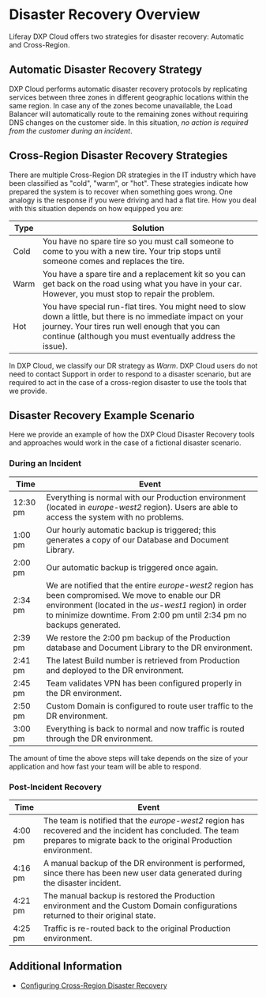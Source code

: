 # Disaster Recovery Overview

Liferay DXP Cloud offers two strategies for disaster recovery: Automatic and Cross-Region.

## Automatic Disaster Recovery Strategy

DXP Cloud performs automatic disaster recovery protocols by replicating services between three zones in different geographic locations within the same region. In case any of the zones become unavailable, the Load Balancer will automatically route to the remaining zones without requiring DNS changes on the customer side. In this situation, *no action is required from the customer during an incident*.

## Cross-Region Disaster Recovery Strategies

There are multiple Cross-Region DR strategies in the IT industry which have been classified as "cold", "warm", or "hot". These strategies indicate how prepared the system is to recover when something goes wrong. One analogy is the response if you were driving and had a flat tire. How you deal with this situation depends on how equipped you are:

| Type | Solution |
| --- | --- |
| Cold | You have no spare tire so you must call someone to come to you with a new tire. Your trip stops until someone comes and replaces the tire. |
| Warm | You have a spare tire and a replacement kit so you can get back on the road using what you have in your car. However, you must stop to repair the problem. |
| Hot | You have special run-flat tires. You might need to slow down a little, but there is no immediate impact on your journey. Your tires run well enough that you can continue (although you must eventually address the issue). |

In DXP Cloud, we classify our DR strategy as _Warm_. DXP Cloud users do not need to contact Support in order to respond to a disaster scenario, but are required to act in the case of a cross-region disaster to use the tools that we provide.

## Disaster Recovery Example Scenario

Here we provide an example of how the DXP Cloud Disaster Recovery tools and approaches would work in the case of a fictional disaster scenario.

### During an Incident

| Time | Event |
| --- | --- |
| 12:30 pm | Everything is normal with our Production environment (located in _europe-west2_ region). Users are able to access the system with no problems. |
| 1:00 pm | Our hourly automatic backup is triggered; this generates a copy of our Database and Document Library. |
| 2:00 pm | Our automatic backup is triggered once again. |
| 2:34 pm | We are notified that the entire _europe-west2_ region has been compromised. We move to enable our DR environment (located in the _us-west1_ region) in order to minimize downtime. From 2:00 pm until 2:34 pm no backups generated. |
| 2:39 pm | We restore the 2:00 pm backup of the Production database and Document Library to the DR environment. |
| 2:41 pm | The latest Build number is retrieved from Production and deployed to the DR environment. |
| 2:45 pm | Team validates VPN has been configured properly in the DR environment. |
| 2:50 pm | Custom Domain is configured to route user traffic to the DR environment. |
| 3:00 pm | Everything is back to normal and now traffic is routed through the DR environment. |

The amount of time the above steps will take depends on the size of your application and how fast your team will be able to respond.

### Post-Incident Recovery

| Time | Event |
| --- | --- |
| 4:00 pm | The team is notified that the _europe-west2_ region has recovered and the incident has concluded. The team prepares to migrate back to the original Production environment. |
| 4:16 pm | A manual backup of the DR environment is performed, since there has been new user data generated during the disaster incident. |
| 4:21 pm | The manual backup is restored the Production environment and the Custom Domain configurations returned to their original state. |
| 4:25 pm | Traffic is re-routed back to the original Production environment. |

## Additional Information

* [Configuring Cross-Region Disaster Recovery](./configuring-cross-region-disaster-recovery.md)
